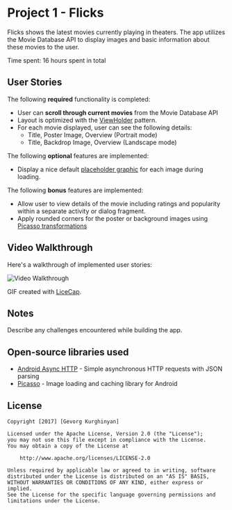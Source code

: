 # Project 1 - Flicks

Flicks shows the latest movies currently playing in theaters. The app utilizes the Movie Database API to display images and basic information about these movies to the user.

Time spent: 16 hours spent in total

## User Stories

The following **required** functionality is completed:

* User can **scroll through current movies** from the Movie Database API
* Layout is optimized with the [ViewHolder](http://guides.codepath.com/android/Using-an-ArrayAdapter-with-ListView#improving-performance-with-the-viewholder-pattern) pattern.
* For each movie displayed, user can see the following details:
  * Title, Poster Image, Overview (Portrait mode)
  * Title, Backdrop Image, Overview (Landscape mode)

The following **optional** features are implemented:

* Display a nice default [placeholder graphic](http://guides.codepath.com/android/Displaying-Images-with-the-Picasso-Library#configuring-picasso) for each image during loading.

The following **bonus** features are implemented:

* Allow user to view details of the movie including ratings and popularity within a separate activity or dialog fragment.
* Apply rounded corners for the poster or background images using [Picasso transformations](https://guides.codepath.com/android/Displaying-Images-with-the-Picasso-Library#other-transformations)

## Video Walkthrough

Here's a walkthrough of implemented user stories:

<img src='http://i.imgur.com/link/to/your/gif/file.gif' title='Video Walkthrough' width='' alt='Video Walkthrough' />

GIF created with [LiceCap](http://www.cockos.com/licecap/).

## Notes

Describe any challenges encountered while building the app.

## Open-source libraries used

- [Android Async HTTP](https://github.com/loopj/android-async-http) - Simple asynchronous HTTP requests with JSON parsing
- [Picasso](http://square.github.io/picasso/) - Image loading and caching library for Android

## License

    Copyright [2017] [Gevorg Kurghinyan]

    Licensed under the Apache License, Version 2.0 (the "License");
    you may not use this file except in compliance with the License.
    You may obtain a copy of the License at

        http://www.apache.org/licenses/LICENSE-2.0

    Unless required by applicable law or agreed to in writing, software
    distributed under the License is distributed on an "AS IS" BASIS,
    WITHOUT WARRANTIES OR CONDITIONS OF ANY KIND, either express or implied.
    See the License for the specific language governing permissions and
    limitations under the License.
